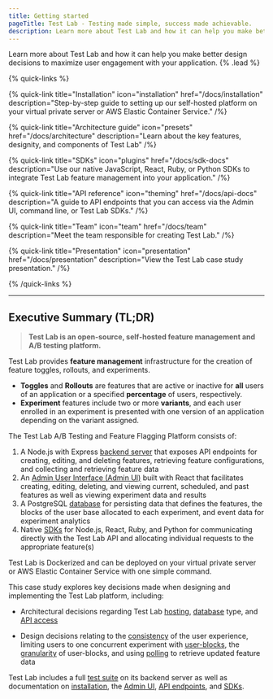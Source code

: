 ```yaml
---
title: Getting started
pageTitle: Test Lab - Testing made simple, success made achievable.
description: Learn more about Test Lab and how it can help you make better design decisions to maximize user engagement with your application.
---
```


Learn more about Test Lab and how it can help you make better design decisions to maximize user engagement with your application. {% .lead %}

{% quick-links %}

{% quick-link title="Installation" icon="installation" href="/docs/installation" description="Step-by-step guide to setting up our self-hosted platform on your virtual private server or AWS Elastic Container Service." /%}

{% quick-link title="Architecture guide" icon="presets" href="/docs/architecture" description="Learn about the key features, designity, and components of Test Lab" /%}

{% quick-link title="SDKs" icon="plugins" href="/docs/sdk-docs" description="Use our native JavaScript, React, Ruby, or Python SDKs to integrate Test Lab feature management into your application." /%}

{% quick-link title="API reference" icon="theming" href="/docs/api-docs" description="A guide to API endpoints that you can access via the Admin UI, command line, or Test Lab SDKs." /%}

{% quick-link title="Team" icon="team" href="/docs/team" description="Meet the team responsible for creating Test Lab." /%}

{% quick-link title="Presentation" icon="presentation" href="/docs/presentation" description="View the Test Lab case study presentation." /%}

{% /quick-links %}

---

## Executive Summary (TL;DR)

> **Test Lab is an open-source, self-hosted feature management and A/B testing platform.**

Test Lab provides **feature management** infrastructure for the creation of feature toggles, rollouts, and experiments.

- **Toggles** and **Rollouts** are features that are active or inactive for **all** users of an application or a specified **percentage** of users, respectively.
- **Experiment** features include two or more **variants**, and each user enrolled in an experiment is presented with one version of an application depending on the variant assigned.

The Test Lab A/B Testing and Feature Flagging Platform consists of:

1. A Node.js with Express [backend server](/docs/backend-server) that exposes API endpoints for creating, editing, and deleting features, retrieving feature configurations, and collecting and retrieving feature data
2. An [Admin User Interface (Admin UI)](/docs/admin-ui) built with React that facilitates creating, editing, deleting, and viewing current, scheduled, and past features as well as viewing experiment data and results
3. A PostgreSQL [database](/docs/database) for persisting data that defines the features, the blocks of the user base allocated to each experiment, and event data for experiment analytics
4. Native [SDKs](/docs/sdk) for Node.js, React, Ruby, and Python for communicating directly with the Test Lab API and allocating individual requests to the appropriate feature(s)

Test Lab is Dockerized and can be deployed on your virtual private server or AWS Elastic Container Service with one simple command.

This case study explores key decisions made when designing and implementing the Test Lab platform, including:

- Architectural decisions regarding Test Lab [hosting](/docs/decisions#managed-versus-self-hosted), [database](/docs/decisions#database-type) type, and [API access](/docs/decisions#api-access)

* Design decisions relating to the [consistency](/docs/functional-decisions#consistency-of-the-user-experience) of the user experience, limiting users to one concurrent experiment with [user-blocks](/docs/functional-decisions#limiting-users-to-one-concurrent-experiment), the [granularity](/docs/functional-decisions#granularity-of-user-blocks) of user-blocks, and using [polling](/docs/functional-decisions#polling-to-retrieve-updated-feature-data) to retrieve updated feature data

Test Lab includes a full [test suite](/docs/testing) on its backend server as well as documentation on [installation](/docs/installation), the [Admin UI](/docs/ui-docs), [API endpoints](/docs/api-docs), and [SDKs](/docs/sdk-docs).
